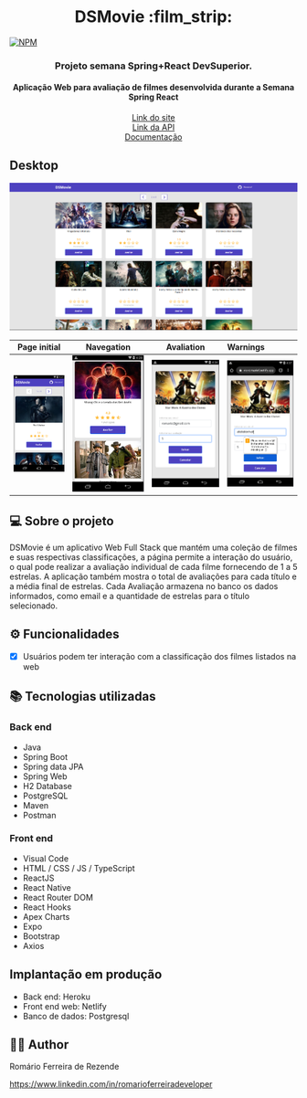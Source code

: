 
<H1 align="center">DSMovie :film_strip: </h1>

[![NPM](https://img.shields.io/npm/l/react)](https://github.com/Romariorfr/dsmovie/blob/master/LICENSE) 


<H3 align="center"> Projeto semana Spring+React DevSuperior.</H3>
<H4 align="center">Aplicação Web para avaliação de filmes desenvolvida durante a Semana Spring React</H4>

<p align="center">
  <a href="https://dsmovie-romariof.netlify.app">Link do site</a><br>
  <a href="https://romario-dsmovie.herokuapp.com">Link da API</a><br>
  <a href="https://romario-dsmovie.herokuapp.com/swagger-ui.html">Documentação</a>
</p>

## Desktop
<img src="https://github.com/Romariorfr/img-app/blob/master/img-app/img6.png"  /> 


 Page initial                |        Navegation       |       Avaliation        |    Warnings
:-------------------------:|:-------------------------:|:-------------------------:|:-------------------------
![](https://github.com/Romariorfr/img-app/blob/master/img-app/img1.png)|![](https://github.com/Romariorfr/img-app/blob/master/img-app/img2.png?alt=media&token=49564f27-5395-4ec3-8e7b-fc5ea28232aa)|![](https://github.com/Romariorfr/img-app/blob/master/img-app/img4.png?alt=media&token=e1eb8faa-0539-4e9f-8bd7-fe1a2d82f09a)|![](https://github.com/Romariorfr/img-app/blob/master/img-app/img5.png)


## 💻 Sobre o projeto
DSMovie é um aplicativo Web Full Stack que mantém uma coleção de filmes e suas respectivas classificações, a página permite a interação do usuário, o qual pode realizar a avaliação individual de cada filme fornecendo de 1 a 5 estrelas. A aplicação também mostra o total de avaliações para cada título e a média final de estrelas. Cada Avaliação armazena no banco os dados informados, como email e a quantidade de estrelas para o título selecionado.


## ⚙️ Funcionalidades

- [x] Usuários podem ter interação com a classificação dos filmes listados na web



## :books: Tecnologias utilizadas
### Back end
- Java
- Spring Boot
- Spring data JPA
- Spring Web
- H2 Database
- PostgreSQL
- Maven
- Postman

### Front end
- Visual Code
- HTML / CSS / JS / TypeScript
- ReactJS
- React Native
- React Router DOM
- React Hooks 
- Apex Charts
- Expo
- Bootstrap
- Axios

## Implantação em produção
- Back end: Heroku
- Front end web: Netlify
- Banco de dados: Postgresql



## :astronaut: Author 

Romário Ferreira de Rezende

https://www.linkedin.com/in/romarioferreiradeveloper








